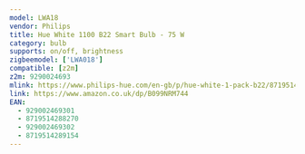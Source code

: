 ```yaml
---
model: LWA18
vendor: Philips
title: Hue White 1100 B22 Smart Bulb - 75 W
category: bulb
supports: on/off, brightness
zigbeemodel: ['LWA018']
compatible: [z2m]
z2m: 9290024693
mlink: https://www.philips-hue.com/en-gb/p/hue-white-1-pack-b22/8719514288270
link: https://www.amazon.co.uk/dp/B099NRM744
EAN:
  - 929002469301
  - 8719514288270
  - 929002469302
  - 8719514289154
---
```

